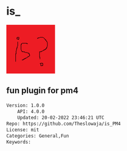 # is_
<img src="https://raw.githubusercontent.com/Theslowaja/is_PM4/45bb6c3f0c178315a40c5e8c6a7edd8908e17a75/logo.png" width="128" height="128" />

## fun plugin for pm4
```properties
Version: 1.0.0
    API: 4.0.0
    Updated: 20-02-2022 23:46:21 UTC
Repo: https://github.com/Theslowaja/is_PM4
License: mit
Categories: General,Fun
Keywords: 
```